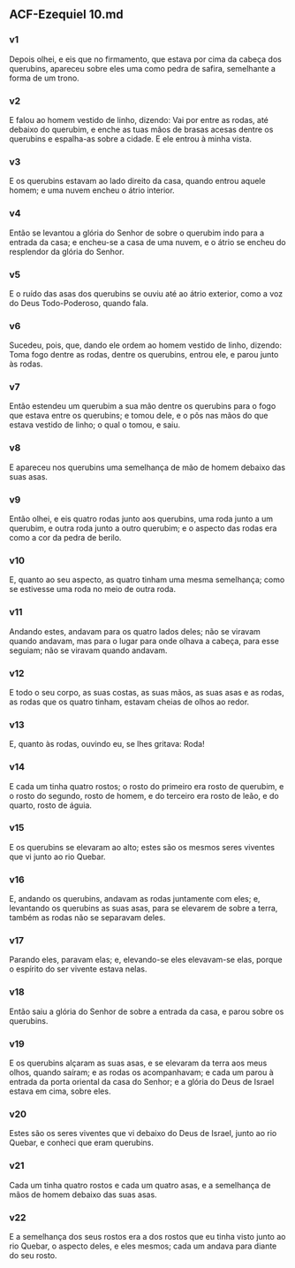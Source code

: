## ACF-Ezequiel 10.md
### v1
 Depois olhei, e eis que no firmamento, que estava por cima da cabeça dos querubins, apareceu sobre eles uma como pedra de safira, semelhante a forma de um trono.
### v2
 E falou ao homem vestido de linho, dizendo: Vai por entre as rodas, até debaixo do querubim, e enche as tuas mãos de brasas acesas dentre os querubins e espalha-as sobre a cidade. E ele entrou à minha vista.
### v3
 E os querubins estavam ao lado direito da casa, quando entrou aquele homem; e uma nuvem encheu o átrio interior.
### v4
 Então se levantou a glória do Senhor de sobre o querubim indo para a entrada da casa; e encheu-se a casa de uma nuvem, e o átrio se encheu do resplendor da glória do Senhor.
### v5
 E o ruído das asas dos querubins se ouviu até ao átrio exterior, como a voz do Deus Todo-Poderoso, quando fala.
### v6
 Sucedeu, pois, que, dando ele ordem ao homem vestido de linho, dizendo: Toma fogo dentre as rodas, dentre os querubins, entrou ele, e parou junto às rodas.
### v7
 Então estendeu um querubim a sua mão dentre os querubins para o fogo que estava entre os querubins; e tomou dele, e o pôs nas mãos do que estava vestido de linho; o qual o tomou, e saiu.
### v8
 E apareceu nos querubins uma semelhança de mão de homem debaixo das suas asas.
### v9
 Então olhei, e eis quatro rodas junto aos querubins, uma roda junto a um querubim, e outra roda junto a outro querubim; e o aspecto das rodas era como a cor da pedra de berilo.
### v10
 E, quanto ao seu aspecto, as quatro tinham uma mesma semelhança; como se estivesse uma roda no meio de outra roda.
### v11
 Andando estes, andavam para os quatro lados deles; não se viravam quando andavam, mas para o lugar para onde olhava a cabeça, para esse seguiam; não se viravam quando andavam.
### v12
 E todo o seu corpo, as suas costas, as suas mãos, as suas asas e as rodas, as rodas que os quatro tinham, estavam cheias de olhos ao redor.
### v13
 E, quanto às rodas, ouvindo eu, se lhes gritava: Roda!
### v14
 E cada um tinha quatro rostos; o rosto do primeiro era rosto de querubim, e o rosto do segundo, rosto de homem, e do terceiro era rosto de leão, e do quarto, rosto de águia.
### v15
 E os querubins se elevaram ao alto; estes são os mesmos seres viventes que vi junto ao rio Quebar.
### v16
 E, andando os querubins, andavam as rodas juntamente com eles; e, levantando os querubins as suas asas, para se elevarem de sobre a terra, também as rodas não se separavam deles.
### v17
 Parando eles, paravam elas; e, elevando-se eles elevavam-se elas, porque o espírito do ser vivente estava nelas.
### v18
 Então saiu a glória do Senhor de sobre a entrada da casa, e parou sobre os querubins.
### v19
 E os querubins alçaram as suas asas, e se elevaram da terra aos meus olhos, quando saíram; e as rodas os acompanhavam; e cada um parou à entrada da porta oriental da casa do Senhor; e a glória do Deus de Israel estava em cima, sobre eles.
### v20
 Estes são os seres viventes que vi debaixo do Deus de Israel, junto ao rio Quebar, e conheci que eram querubins.
### v21
 Cada um tinha quatro rostos e cada um quatro asas, e a semelhança de mãos de homem debaixo das suas asas.
### v22
 E a semelhança dos seus rostos era a dos rostos que eu tinha visto junto ao rio Quebar, o aspecto deles, e eles mesmos; cada um andava para diante do seu rosto.
